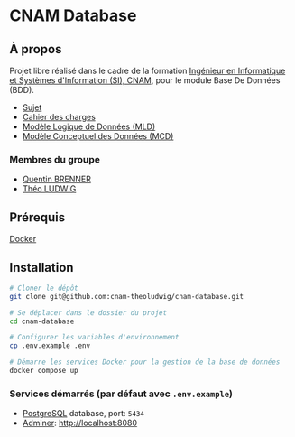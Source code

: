 # CNAM Database

## À propos

Projet libre réalisé dans le cadre de la formation [Ingénieur en Informatique et Systèmes d'Information (SI), CNAM](https://www.itii-alsace.fr/formations/informatique-et-systemes-dinformation-le-cnam/), pour le module Base De Données (BDD).

- [Sujet](./docs/sujet.md)
- [Cahier des charges](./docs/cahier_des_charges.md)
- [Modèle Logique de Données (MLD)](./docs/MLD.md)
- [Modèle Conceptuel des Données (MCD)](./docs/MCD.puml)

### Membres du groupe

- [Quentin BRENNER](https://github.com/OneLiberty)
- [Théo LUDWIG](https://gitlab.com/theoludwig)

## Prérequis

[Docker](https://www.docker.com/)

## Installation

```sh
# Cloner le dépôt
git clone git@github.com:cnam-theoludwig/cnam-database.git

# Se déplacer dans le dossier du projet
cd cnam-database

# Configurer les variables d'environnement
cp .env.example .env

# Démarre les services Docker pour la gestion de la base de données
docker compose up
```

### Services démarrés (par défaut avec `.env.example`)

- [PostgreSQL](https://www.postgresql.org/) database, port: `5434`
- [Adminer](https://www.adminer.org/): <http://localhost:8080>
